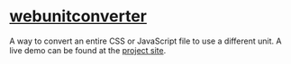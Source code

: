# [webunitconverter](https://haiderzia2002.github.io/webunitconverter/)
A way to convert an entire CSS or JavaScript file to use a different unit. A live demo can be found at the [project site](https://haiderzia2002.github.io/webunitconverter/).
